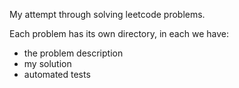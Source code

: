 My attempt through solving leetcode problems.

Each problem has its own directory, in each we have:
- the problem description
- my solution 
- automated tests

